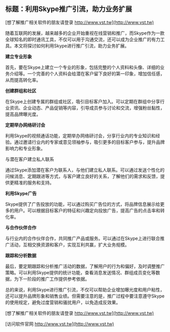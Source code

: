 ## **标题：利用Skype推广引流，助力业务扩展**

[想了解推广相关软件的朋友请登录 http://www.vst.tw](http://www.vst.tw)

随着互联网的发展，越来越多的企业开始重视在线营销和推广，而Skype作为一款全球知名的即时通讯工具，不仅可以用于沟通交流，还可以成为企业推广的有力工具。本文将探讨如何利用Skype进行推广引流，助力业务扩展。

**建立专业形象**

首先，要在Skype上建立一个专业的形象，包括完整的个人资料和头像、详细的业务介绍等。一个完善的个人资料会给潜在客户留下良好的第一印象，增加信任感，从而提高转化率。

**创建群组和社区**

在Skype上创建专属的群组或社区，吸引目标客户加入。可以定期在群组中分享行业资讯、企业动态、产品促销等内容，引导成员参与讨论和交流，增强粉丝黏性，提高品牌曝光度。

**定期举办网络研讨会**

利用Skype的视频通话功能，定期举办网络研讨会，分享行业内的专业知识和经验。通过邀请行业内的专家或意见领袖参与，吸引更多的目标客户参与，提升品牌影响力和专业形象。

与潜在客户建立私人联系

通过Skype添加潜在客户为联系人，与他们建立私人联系。可以通过发送个性化的问候消息、定期跟进等方式，与客户建立良好的关系，了解他们的需求和反馈，提供更精准的服务和支持。

**利用Skype广告**

Skype提供了广告投放的功能，可以通过购买广告位的方式，将品牌信息展示给更多的用户。可以根据目标客户的特征和兴趣定向投放广告，提高广告的点击率和转化率。

**与合作伙伴合作**

与行业内的合作伙伴合作，共同推广产品或服务。可以通过在Skype上进行联合推广活动，互相交换资源和客户，实现互利共赢，扩大业务规模。

**跟踪和分析数据**

最后，要定期跟踪和分析推广活动的数据，了解用户的行为和偏好，及时调整推广策略。可以利用Skype提供的统计功能，查看消息发送情况、群组成员变化等数据，为下一阶段的推广工作提供参考依据。

总的来说，利用Skype进行推广引流，不仅可以帮助企业增加曝光度和用户粘性，还可以提升品牌形象和销售业绩。但需要注意的是，推广过程中要注意遵守Skype的使用规定，避免过度营销和骚扰用户，以免造成反效果。

[想了解推广相关软件的朋友请登录 http://www.vst.tw](http://www.vst.tw)


[访问软件官网 http://www.vst.tw](http://www.vst.tw)
